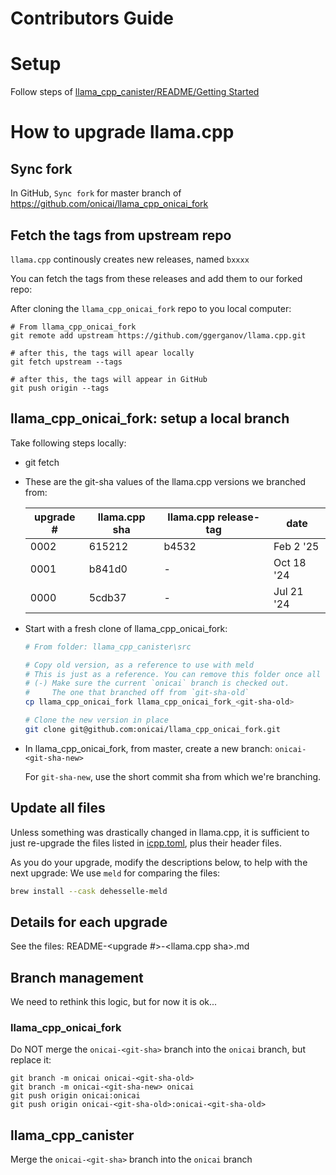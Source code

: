 # Contributors Guide

# Setup

Follow steps of [llama_cpp_canister/README/Getting Started](https://github.com/onicai/llama_cpp_canister/blob/main/README.md#getting-started)

# How to upgrade llama.cpp

## Sync fork
In GitHub, `Sync fork` for master branch of https://github.com/onicai/llama_cpp_onicai_fork

## Fetch the tags from upstream repo

`llama.cpp` continously creates new releases, named `bxxxx`

You can fetch the tags from these releases and add them to our forked repo:

After cloning the `llama_cpp_onicai_fork` repo to you local computer:

```
# From llama_cpp_onicai_fork
git remote add upstream https://github.com/ggerganov/llama.cpp.git

# after this, the tags will apear locally
git fetch upstream --tags

# after this, the tags will appear in GitHub
git push origin --tags
```

## llama_cpp_onicai_fork: setup a local branch
Take following steps locally:
- git fetch 

- These are the git-sha values of the llama.cpp versions we branched from:

  | upgrade # | llama.cpp sha | llama.cpp release-tag |    date    |
  | --------- | ------------- | --------------------- | ---------- |
  |    0002   |     615212    |         b4532         | Feb  2 '25 |
  |    0001   |     b841d0    |         -             | Oct 18 '24 |
  |    0000   |     5cdb37    |         -             | Jul 21 '24 |


- Start with a fresh clone of llama_cpp_onicai_fork:
  ```bash
  # From folder: llama_cpp_canister\src

  # Copy old version, as a reference to use with meld
  # This is just as a reference. You can remove this folder once all done.
  # (-) Make sure the current `onicai` branch is checked out.
  #     The one that branched off from `git-sha-old`
  cp llama_cpp_onicai_fork llama_cpp_onicai_fork_<git-sha-old>

  # Clone the new version in place
  git clone git@github.com:onicai/llama_cpp_onicai_fork.git
  ```

- In llama_cpp_onicai_fork, from master, create a new branch: `onicai-<git-sha-new>`

  For `git-sha-new`, use the short commit sha from which we're branching.

## Update all files

Unless something was drastically changed in llama.cpp, it is sufficient to just re-upgrade the files 
listed in [icpp.toml](https://github.com/onicai/llama_cpp_canister/blob/main/icpp.toml), plus their
header files.

As you do your upgrade, modify the descriptions below, to help with the next upgrade:
We use `meld` for comparing the files:

```bash
brew install --cask dehesselle-meld
```

## Details for each upgrade

See the files: README-<upgrade #>-<llama.cpp sha>.md

## Branch management

We need to rethink this logic, but for now it is ok...

### llama_cpp_onicai_fork
Do NOT merge the `onicai-<git-sha>` branch into the `onicai` branch, but replace it:

```
git branch -m onicai onicai-<git-sha-old>
git branch -m onicai-<git-sha-new> onicai
git push origin onicai:onicai
git push origin onicai-<git-sha-old>:onicai-<git-sha-old>
```

## llama_cpp_canister

Merge the `onicai-<git-sha>` branch into the `onicai` branch